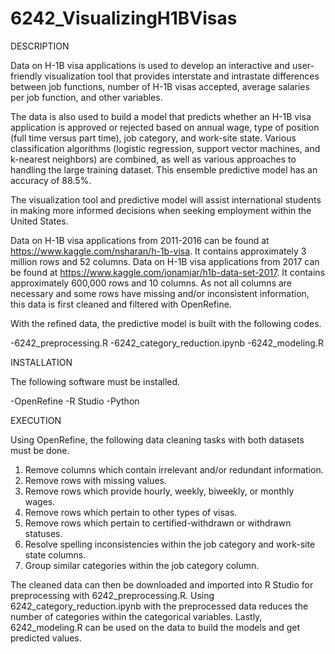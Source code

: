 # 6242_VisualizingH1BVisas

DESCRIPTION

Data on H-1B visa applications is used to develop an interactive and user-friendly visualization tool that provides interstate and intrastate differences between job functions, number of H-1B visas accepted, average salaries per job function, and other variables.

The data is also used to build a model that predicts whether an H-1B visa application is approved or rejected based on annual wage, type of position (full time versus part time), job category, and work-site state. Various classification algorithms (logistic regression, support vector machines, and k-nearest neighbors) are combined, as well as various approaches to handling the large training dataset. This ensemble predictive model has an accuracy of 88.5%.

The visualization tool and predictive model will assist international students in making more informed decisions when seeking employment within the United States.

Data on H-1B visa applications from 2011-2016 can be found at https://www.kaggle.com/nsharan/h-1b-visa. It contains approximately 3 million rows and 52 columns. Data on H-1B visa applications from 2017 can be found at https://www.kaggle.com/jonamjar/h1b-data-set-2017. It contains approximately 600,000 rows and 10 columns. As not all columns are necessary and some rows have missing and/or inconsistent information, this data is first cleaned and filtered with OpenRefine.

With the refined data, the predictive model is built with the following codes.

-6242_preprocessing.R
-6242_category_reduction.ipynb
-6242_modeling.R

INSTALLATION

The following software must be installed.

-OpenRefine
-R Studio
-Python

EXECUTION

Using OpenRefine, the following data cleaning tasks with both datasets must be done. 
1. Remove columns which contain irrelevant and/or redundant information.
2. Remove rows with missing values. 
3. Remove rows which provide hourly, weekly, biweekly, or monthly wages. 
4. Remove rows which pertain to other types of visas.
5. Remove rows which pertain to certified-withdrawn or withdrawn statuses.
6. Resolve spelling inconsistencies within the job category and work-site state columns.
7. Group similar categories within the job category column.

The cleaned data can then be downloaded and imported into R Studio for preprocessing with 6242_preprocessing.R.
Using 6242_category_reduction.ipynb with the preprocessed data reduces the number of categories within the categorical variables.
Lastly, 6242_modeling.R can be used on the data to build the models and get predicted values.

